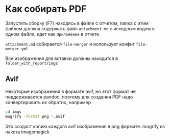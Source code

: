 # Как собирать PDF

Запустить сборку (F7) находясь в файле с отчетом, папка с этим файлом должна содержать файл `attachment.md` с исходным кодом в одном файле, идет как `Приложение` в отчете.

`attachment.md` собирается `file-merger` и использует конфиг `file-merger.yml`

Все изображения для вставки должны находится в `folder_with_report/imgs`

## Avif

Некоторые изображения в формате avif, но этот формат не поддерживается pandoc, поэтому для создания PDF надо конвертировать их обратно, например

```bash
cd imgs
mogrify -format png *.avif
```

Это создаст копию каждого avif изображения в png формате. mogrify из пакета imagemagick
